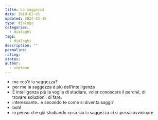 ```yaml
---
title: La saggezza
date: 2019-03-01
updated: 2024-03-19
type: dialogo
categories:
  - dialoghi
tags:
  - dialoghi
description: ""
permalink: 
rating: 
status: 
author:
  - stefano
---
```


- ma cos’é la saggezza?
- per me la saggezza é più dell’intelligenza
- È intelligenza più la voglia di studiare, voler conoscere il perché, di trovare soluzioni, di fare.
- interessante.. e secondo te come si diventa saggi?
- boh!
- io penso che già studiando cosa sia la saggezza ci si possa avvicinare
